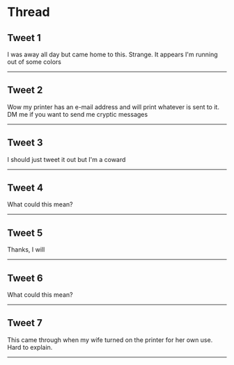 # Thread

## Tweet 1

I was away all day but came home to this. Strange. It appears I'm running out of some colors

---

## Tweet 2

Wow my printer has an e-mail address and will print whatever is sent to it. DM me if you want to send me cryptic messages

---

## Tweet 3

I should just tweet it out but I'm a coward

---

## Tweet 4

What could this mean?

---

## Tweet 5

Thanks, I will

---

## Tweet 6

What could this mean?

---

## Tweet 7

This came through when my wife turned on the printer for her own use. Hard to explain.

---

